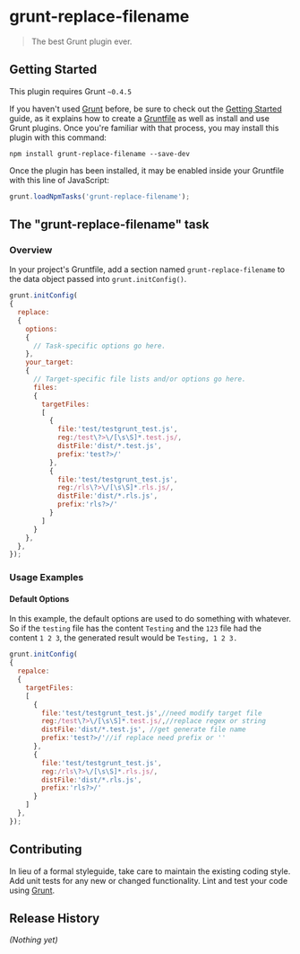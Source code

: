 # grunt-replace-filename

> The best Grunt plugin ever.

## Getting Started
This plugin requires Grunt `~0.4.5`

If you haven't used [Grunt](http://gruntjs.com/) before, be sure to check out the [Getting Started](http://gruntjs.com/getting-started) guide, as it explains how to create a [Gruntfile](http://gruntjs.com/sample-gruntfile) as well as install and use Grunt plugins. Once you're familiar with that process, you may install this plugin with this command:

```shell
npm install grunt-replace-filename --save-dev
```

Once the plugin has been installed, it may be enabled inside your Gruntfile with this line of JavaScript:

```js
grunt.loadNpmTasks('grunt-replace-filename');
```

## The "grunt-replace-filename" task

### Overview
In your project's Gruntfile, add a section named `grunt-replace-filename` to the data object passed into `grunt.initConfig()`.

```js
grunt.initConfig(
{
  replace: 
  {
    options: 
    {
      // Task-specific options go here.
    },
    your_target: 
    {
      // Target-specific file lists and/or options go here.
      files:
      {
        targetFiles:
        [
          {
            file:'test/testgrunt_test.js',
            reg:/test\?>\/[\s\S]*.test.js/,
            distFile:'dist/*.test.js',
            prefix:'test?>/'
          },
          {
            file:'test/testgrunt_test.js',
            reg:/rls\?>\/[\s\S]*.rls.js/,
            distFile:'dist/*.rls.js',
            prefix:'rls?>/'
          }
        ]
      }       
    },
  },
});
```

### Usage Examples

#### Default Options
In this example, the default options are used to do something with whatever. So if the `testing` file has the content `Testing` and the `123` file had the content `1 2 3`, the generated result would be `Testing, 1 2 3.`

```js
grunt.initConfig(
{
  repalce: 
  {
    targetFiles:
    [
      {
        file:'test/testgrunt_test.js',//need modify target file
        reg:/test\?>\/[\s\S]*.test.js/,//replace regex or string
        distFile:'dist/*.test.js', //get generate file name
        prefix:'test?>/'//if replace need prefix or ''
      },
      {
        file:'test/testgrunt_test.js',
        reg:/rls\?>\/[\s\S]*.rls.js/,
        distFile:'dist/*.rls.js',
        prefix:'rls?>/'
      }
    ]
  },
});
```


## Contributing
In lieu of a formal styleguide, take care to maintain the existing coding style. Add unit tests for any new or changed functionality. Lint and test your code using [Grunt](http://gruntjs.com/).

## Release History
_(Nothing yet)_
